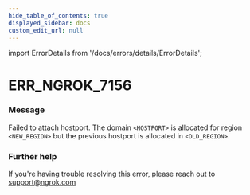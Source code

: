 ```yaml
---
hide_table_of_contents: true
displayed_sidebar: docs
custom_edit_url: null
---
```


import ErrorDetails from '/docs/errors/details/ErrorDetails';

# ERR_NGROK_7156

### Message
Failed to attach hostport. The domain `<HOSTPORT>` is allocated for region `<NEW_REGION>` but the previous hostport is allocated in `<OLD_REGION>`.

### Further help
If you're having trouble resolving this error, please reach out to [support@ngrok.com](mailto:support@ngrok.com?subject=Help%20with%20ERR_NGROK_7156)

<ErrorDetails error='err_ngrok_7156' />
